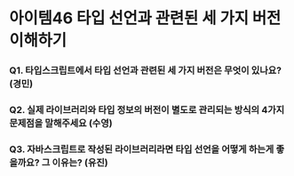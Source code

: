 # 아이템46 타입 선언과 관련된 세 가지 버전 이해하기

### Q1. 타입스크립트에서 타입 선언과 관련된 세 가지 버전은 무엇이 있나요? (경민)

### Q2. 실제 라이브러리와 타입 정보의 버전이 별도로 관리되는 방식의 4가지 문제점을 말해주세요 (수영)

### Q3. 자바스크립트로 작성된 라이브러리라면 타입 선언을 어떻게 하는게 좋을까요? 그 이유는? (유진)
